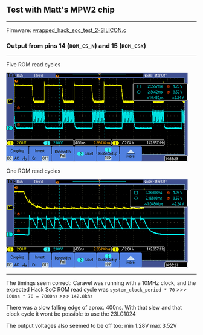 ## Test with Matt's MPW2 chip 
---

Firmware: [wrapped_hack_soc_test_2-SILICON.c](wrapped_hack_soc_test_2-SILICON.c)


### Output from pins 14 (`ROM_CS_N`) and 15 (`ROM_CSK`)
---
Five ROM read cycles

![oscilloscope screenshot - results from test 1 - pins 14 & 15](TEK00001.png)


One ROM read cycles

![oscilloscope screenshot - results from test 1 - pins 14 & 15](TEK00000.png)


---

The timings seem correct: Caravel was running with a 10MHz clock, and the expected Hack SoC ROM read cycle was `system_clock_period * 70` >>> `100ns * 70 = 7000ns` >>> `142.8khz`

There was a slow falling edge of aprox. 400ns. With that slew and that clock cycle it wont be possible to use the 23LC1024

The output voltages also seemed to be off too:  min 1.28V max 3.52V

